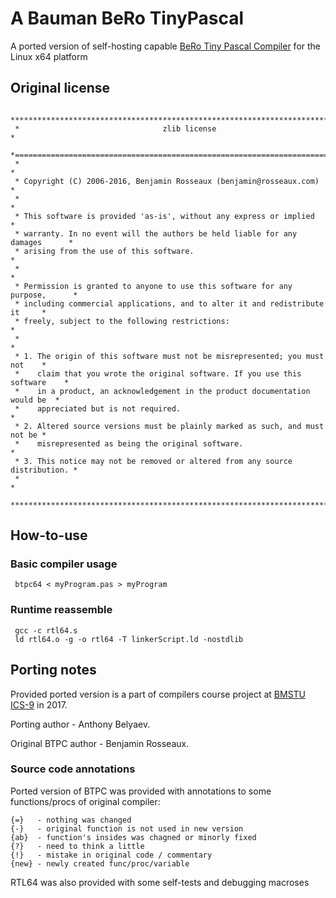 # A Bauman BeRo TinyPascal

A ported version of self-hosting capable [BeRo Tiny Pascal Compiler](https://github.com/BeRo1985/berotinypascal) for the Linux x64 platform

## Original license

     ******************************************************************************
     *                                zlib license                                *
     *============================================================================*
     *                                                                            *
     * Copyright (C) 2006-2016, Benjamin Rosseaux (benjamin@rosseaux.com)         *
     *                                                                            *
     * This software is provided 'as-is', without any express or implied          *
     * warranty. In no event will the authors be held liable for any damages      *
     * arising from the use of this software.                                     *
     *                                                                            *
     * Permission is granted to anyone to use this software for any purpose,      *
     * including commercial applications, and to alter it and redistribute it     *
     * freely, subject to the following restrictions:                             *
     *                                                                            *
     * 1. The origin of this software must not be misrepresented; you must not    *
     *    claim that you wrote the original software. If you use this software    *
     *    in a product, an acknowledgement in the product documentation would be  *
     *    appreciated but is not required.                                        *
     * 2. Altered source versions must be plainly marked as such, and must not be *
     *    misrepresented as being the original software.                          *
     * 3. This notice may not be removed or altered from any source distribution. *
     *                                                                            *
     ******************************************************************************

## How-to-use

### Basic compiler usage

     btpc64 < myProgram.pas > myProgram

### Runtime reassemble

     gcc -c rtl64.s
     ld rtl64.o -g -o rtl64 -T linkerScript.ld -nostdlib
     
## Porting notes

Provided ported version is a part of compilers course project at [BMSTU ICS-9](https://github.com/bmstu-iu9) in 2017. 

Porting author - Anthony Belyaev.

Original BTPC author - Benjamin Rosseaux.

### Source code annotations

Ported version of BTPC was provided with annotations to some functions/procs of original compiler:

    {=}   - nothing was changed
    {-}   - original function is not used in new version
    {ab}  - function's insides was chagned or minorly fixed
    {?}   - need to think a little
    {!}   - mistake in original code / commentary
    {new} - newly created func/proc/variable

RTL64 was also provided with some self-tests and debugging macroses
